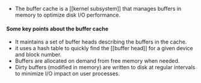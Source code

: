 - The buffer cache is a [[kernel subsystem]] that manages buffers in memory to optimize disk I/O performance.
####  Some key points about the buffer cache 
- It maintains a set of buffer heads describing the buffers in the cache. 
- it uses a hash table to quickly find the [[buffer head]] for a given device and block number.
- Buffers are allocated on demand from free memory when needed.
- Dirty buffers (modified in memory) are written to disk at regular intervals to minimize I/O impact on user processes.